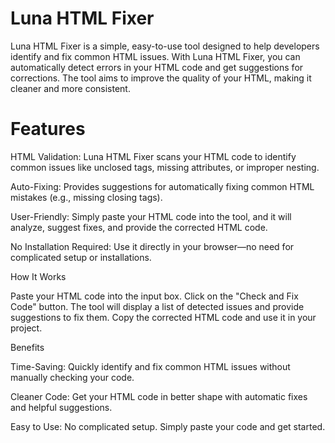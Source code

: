 <html>
<head>
  <h1>Luna HTML Fixer</h1>

</head>
<p> Luna HTML Fixer is a simple, easy-to-use tool designed to help developers identify and fix common HTML issues. With Luna HTML Fixer, you can automatically detect errors in your HTML code and get suggestions for corrections. The tool aims to improve the quality of your HTML, making it cleaner and more consistent.</p>

<h1>Features</h1>
HTML Validation: Luna HTML Fixer scans your HTML code to identify common issues like unclosed tags, missing attributes, or improper nesting.

Auto-Fixing: Provides suggestions for automatically fixing common HTML mistakes (e.g., missing closing </li> tags).

User-Friendly: Simply paste your HTML code into the tool, and it will analyze, suggest fixes, and provide the corrected HTML code.

No Installation Required: Use it directly in your browser—no need for complicated setup or installations.

How It Works

Paste your HTML code into the input box.
Click on the "Check and Fix Code" button.
The tool will display a list of detected issues and provide suggestions to fix them.
Copy the corrected HTML code and use it in your project.

Benefits

Time-Saving: Quickly identify and fix common HTML issues without manually checking your code.

Cleaner Code: Get your HTML code in better shape with automatic fixes and helpful suggestions.

Easy to Use: No complicated setup. Simply paste your code and get started.

</html>
